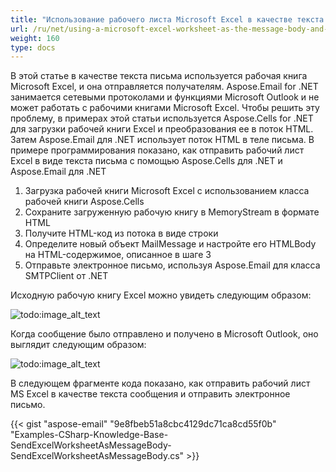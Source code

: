 ```yaml
---
title: "Использование рабочего листа Microsoft Excel в качестве текста сообщения и отправка электронной почты"
url: /ru/net/using-a-microsoft-excel-worksheet-as-the-message-body-and-sending-email/
weight: 160
type: docs
---
```



В этой статье в качестве текста письма используется рабочая книга Microsoft Excel, и она отправляется получателям. Aspose.Email for .NET занимается сетевыми протоколами и функциями Microsoft Outlook и не может работать с рабочими книгами Microsoft Excel. Чтобы решить эту проблему, в примерах этой статьи используется Aspose.Cells for .NET для загрузки рабочей книги Excel и преобразования ее в поток HTML. Затем Aspose.Email для .NET использует поток HTML в теле письма. В примере программирования показано, как отправить рабочий лист Excel в виде текста письма с помощью Aspose.Cells для .NET и Aspose.Email для .NET

1. Загрузка рабочей книги Microsoft Excel с использованием класса рабочей книги Aspose.Cells
1. Сохраните загруженную рабочую книгу в MemoryStream в формате HTML
1. Получите HTML-код из потока в виде строки
1. Определите новый объект MailMessage и настройте его HTMLBody на HTML-содержимое, описанное в шаге 3
1. Отправьте электронное письмо, используя Aspose.Email для класса SMTPClient от .NET

Исходную рабочую книгу Excel можно увидеть следующим образом:


![todo:image_alt_text](using-a-microsoft-excel-worksheet-as-the-message-body-and-sending-email_1.png)



Когда сообщение было отправлено и получено в Microsoft Outlook, оно выглядит следующим образом:


![todo:image_alt_text](using-a-microsoft-excel-worksheet-as-the-message-body-and-sending-email_2.png)



В следующем фрагменте кода показано, как отправить рабочий лист MS Excel в качестве текста сообщения и отправить электронное письмо.



{{< gist "aspose-email" "9e8fbeb51a8cbc4129dc71ca8cd55f0b" "Examples-CSharp-Knowledge-Base-SendExcelWorksheetAsMessageBody-SendExcelWorksheetAsMessageBody.cs" >}}

